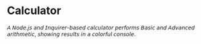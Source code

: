 # Calculator
𝘈 𝘕𝘰𝘥𝘦.𝘫𝘴 𝘢𝘯𝘥 𝘐𝘯𝘲𝘶𝘪𝘳𝘦𝘳-𝘣𝘢𝘴𝘦𝘥 𝘤𝘢𝘭𝘤𝘶𝘭𝘢𝘵𝘰𝘳 𝘱𝘦𝘳𝘧𝘰𝘳𝘮𝘴 𝘉𝘢𝘴𝘪𝘤 𝘢𝘯𝘥 𝘈𝘥𝘷𝘢𝘯𝘤𝘦𝘥 𝘢𝘳𝘪𝘵𝘩𝘮𝘦𝘵𝘪𝘤, 𝘴𝘩𝘰𝘸𝘪𝘯𝘨 𝘳𝘦𝘴𝘶𝘭𝘵𝘴 𝘪𝘯 𝘢 𝘤𝘰𝘭𝘰𝘳𝘧𝘶𝘭 𝘤𝘰𝘯𝘴𝘰𝘭𝘦.
